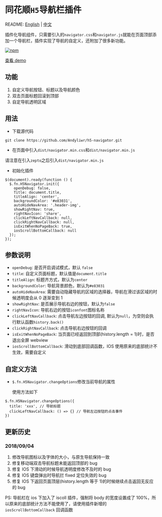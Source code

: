 # 同花顺`H5`导航栏插件

README: [English](README_en.md) | [中文](README.md)

插件化导航组件，只需要引入的`navigator.css`和`navigator.js`就能在页面顶部添加一个导航栏，插件实现了导航的自定义，还附加了很多新功能。

[![npm](https://img.shields.io/npm/dw/localeval.svg)](https://github.com/Andyliwr/h5-navigator)

[查看 demo](http://khtest.10jqka.com.cn/dev/lidikang/h5-navigator/index.html)

## 功能

1.  自定义导航按钮、标题以及导航颜色
2.  双击页面标题回滚到顶部
3.  自定导航透明区域

## 用法

- 下载源代码

```
git clone https://github.com/Andyliwr/h5-navigator.git
```

- 在页面中引入`dist/navigator.min.css`和`dist/navigator.min.js`

请注意在引入`zepto`之后引入`dist/navigator.min.js`

- 初始化插件

```
$(document).ready(function () {
  $.fn.H5Navigator.init({
    openDebug: false,
    Title: document.title,
    titleAlign: 'center',
    backgroundColor: '#e83031',
    autoHideNavArea: '.header-img',
    showRightNav: true,
    rightNavIcon: 'share',
    clickLeftNavCallback: null,
    clickRightNavCallback: null,
    isExitWhenNoPageBack: true,
    iosScrollBottomCallback: null
  });
});
```

## 参数说明

- `openDebug`: 是否开启调试模式，默认 `false`
- `title`: 自定义页面标题，默认值是`document.title`
- `titleAlign`: 标题齐方式，默认为`center`
- `backgroundColor`: 导航背景颜色，默认为`#e83031`
- `autoHideNavArea`: 需要自动隐藏导航的区域的选择器，导航在滑过该区域的时候透明度会从 0 逐渐变到 1
- `showRightNav`: 是否展示导航右边的按钮，默认为`false`
- `rightNavIcon`: 导航右边的按钮`iconfont`图标名称
- `clickLeftNavCallback`: 点击导航左边按钮的回调, 默认为`null`，为空则会执行默认函数`history.back()`
- `clickRightNavCallback`: 点击导航右边按钮的回调
- `isExitWhenNoPageBack`: 当页面已经返回到顶部(history.length = 1)时，是否退出全屏 webview
- `iosScrollBottomCallback`: 滑动到底部回调函数，IOS 使用原来的底部统计不生效，需要自定义

## 自定义方法

- `$.fn.H5Navigator.changeOptions`修改当前导航的属性

  使用方法如下

```
$.fn.H5Navigator.changeOptions({
  title: 'xxx', // 导航标题
  clickLeftNavCallback: () => {} // 导航左边按钮的点击事件
})
```

## 更新历史

### 2018/09/04

1. 修改导航图标以及字体的大小，与原生导航保持一致
2. 修复移动端双击导航标题未能返回顶部的 bug
3. 修复 IOS 下滑动的时候导航透明度修改不及时的 bug
4. 修复 IOS 键盘弹出时导航拦 fixed 定位失效的 bug
5. 修复 IOS 下返回页面顶层(history.length 等于 1)的时候继续点击返回无反应的 bug

PS: 导航栏在 ios 下加入了 iscoll 插件，强制将 body 的宽度设置成了 100%，所以原来的底部统计方法不能使用了，请使用插件新增的 `iosScrollBottomCallback` 回调函数
